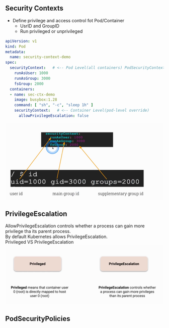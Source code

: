 ## Security Contexts
- Define privilege and access control fot Pod/Container
  - UsrID and GroupID
  - Run privileged or unprivileged
```yaml
apiVersion: v1
kind: Pod
metadata:
  name: security-context-demo
spec:
  securityContext:   # <-- Pod Level(all containers) PodSecurityContext
    runAsUser: 1000
    runAsGroup: 3000
    fsGroup: 2000
  containers:
  - name: sec-ctx-demo
    image: busybox:1.28
    command: [ "sh", "-c", "sleep 1h" ]
    securityContext:   # <-- Container Level(pod-level override)
      allowPrivilegeEscalation: false
```
![](./images/18/security%20context.PNG)
## PrivilegeEscalation
  AllowPrivilegeEscalation controls whether a process can gain more privilege tha its parent process.  
  By default Kubernetes allows PrivilegeEscalation.  
  Privileged VS PrivilegeEscalation
  ![](./images/18/privilege%20escalation.PNG)
## PodSecurityPolicies

